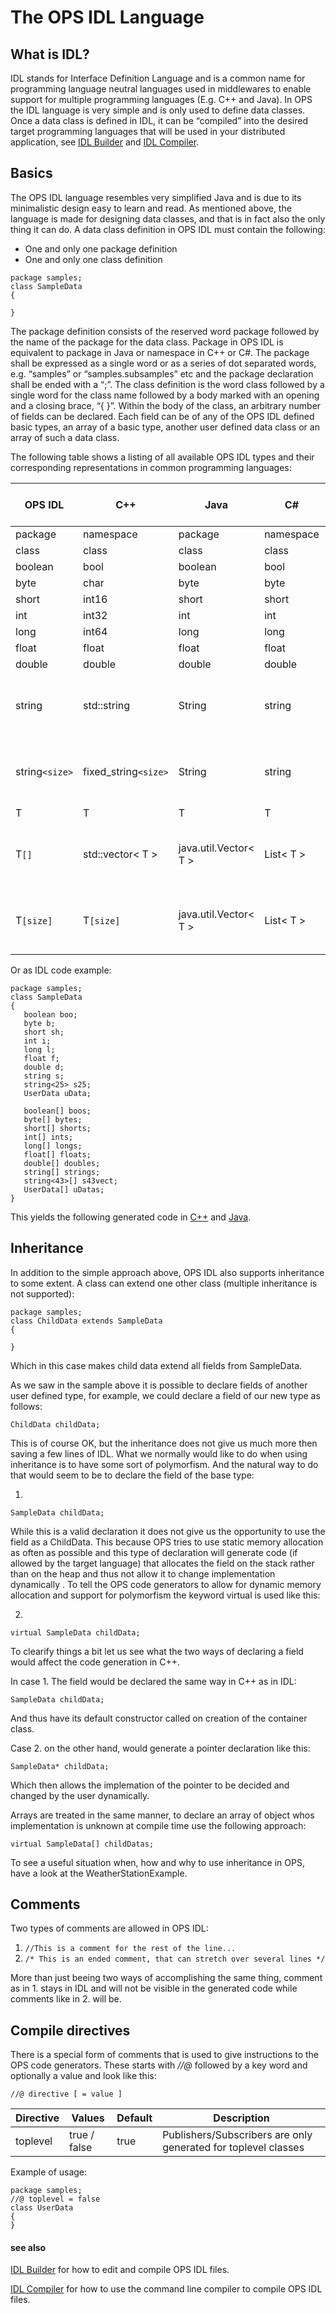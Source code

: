 # The OPS IDL Language #
## What is IDL? ##
IDL stands for Interface Definition Language and is a common name for programming language neutral languages used in middlewares to enable support for multiple programming languages (E.g. C++ and Java). In OPS the IDL language is very simple and is only used to define data classes. Once a data class is defined in IDL, it can be “compiled” into the desired target programming languages that will be used in your distributed application, see [IDL Builder](IDLCompilerTutorial.md) and [IDL Compiler](IDLCommandlineCompiler.md).

## Basics ##
The OPS IDL language resembles very simplified Java and is due to its minimalistic design easy to learn and read. As mentioned above, the language is made for designing data classes, and that is in fact also the only thing it can do. A data class definition in OPS IDL must contain the following:

  * One and only one package definition
  * One and only one class definition

```
package samples;
class SampleData
{

}
```

The package definition consists of the reserved word package followed by the name of the package for the data class. Package in OPS IDL is equivalent to package in Java or namespace in C++ or C#. The package shall be expressed as a single word or as a series of dot separated words, e.g. “samples” or “samples.subsamples” etc and the package declaration shall be ended with a “;”.
The class definition is the word class followed by a single word for the class name followed by a body marked with an opening and a closing brace, “{     }”. Within the body of the class, an arbitrary number of fields can be declared. Each field can be of any of the OPS IDL defined basic types, an array of a basic type, another user defined data class or an array of such a data class.

The following table shows a listing of all available OPS IDL types and their corresponding  representations in common programming languages:

| OPS IDL | C++ | Java | C#  | Delphi | Serialized on the network |
| ------- | --- | ---- | --- | ------ | ------------------------- |
| package | namespace | package | namespace | Unit | -          |
| class   | class | class | class | Class | -                    |
| boolean | bool | boolean | bool | Boolean | 1 byte                   |
| byte    | char | byte | byte | Byte | 1  byte                  |
| short   | int16 | short | short | Int16 | 2 bytes                  |
| int     | int32 | int | int | Int32 | 4 bytes                  |
| long    | int64 | long| long | Int64 | 8 bytes                  |
| float   | float | float| float | Single | 4 byte                   |
| double  | double | double | double | Double | 8 bytes                  |
| string  | std::string | String | string | AnsiString | 4 bytes (size) + 1 byte per character (8-bit) |
| string`<size>` | fixed_string`<size>` | String | string | AnsiString | 4 bytes (size) + 1 byte per character (8-bit) |
| T       | T  | T  | T | T | sizeof( T )              |
| T`[]` | std::vector< T > | java.util.Vector< T > | List< T > | array of T | 4 bytes (size) + sizeof( T ) per element |
| T`[size]` | T`[size]` | java.util.Vector< T > | List< T > | array`[0..size-1]` of T | 4 bytes (size) + sizeof( T ) per element |

Or as IDL code example:

```
package samples;
class SampleData
{
   boolean boo;
   byte b;
   short sh;
   int i;
   long l;
   float f;
   double d;
   string s;
   string<25> s25;
   UserData uData;

   boolean[] boos;
   byte[] bytes;
   short[] shorts;
   int[] ints;
   long[] longs;
   float[] floats;
   double[] doubles;
   string[] strings;
   string<43>[] s43vect;
   UserData[] uDatas;
}
```

This yields the following generated code in [C++](SampleDataCpp.md) and [Java](SampleDataJava.md).

## Inheritance ##

In addition to the simple approach above, OPS IDL also supports inheritance to some extent. A class can extend one other class (multiple inheritance is not supported):

```
package samples;
class ChildData extends SampleData
{

}
```

Which in this case makes child data extend all fields from SampleData.

As we saw in the sample above it is possible to declare fields of another user defined type, for example, we could declare a field of our new type as follows:

`ChildData childData;`

This is of course OK, but the inheritance does not give us much more then saving a few lines of IDL.
What we normally would like to do when using inheritance is to have some sort of polymorfism. And the natural way to do that would seem to be to declare the field of the base type:

1.
`SampleData childData;`

While this is a valid declaration it does not give us the opportunity to use the field as  a ChildData. This because OPS tries to use static memory allocation as often as possible and this type of declaration will generate code (if allowed by the target language) that allocates the field on the stack rather than on the heap and thus not allow it to change implementation dynamically .
To tell the OPS code generators to allow for dynamic memory allocation and support for polymorfism the keyword virtual is used like this:

2.
`virtual SampleData childData;`

To clearify things a bit let us see what the two ways of declaring a field would affect the code generation in C++.

In case 1. The field would be declared the same way in C++ as in IDL:

`SampleData childData;`

And thus have its default constructor called on creation of the container class.

Case 2. on the other hand, would generate a pointer declaration like this:

`SampleData* childData;`

Which then allows the implemation of the pointer to be decided and changed by the user dynamically.

Arrays are treated in the same manner, to declare an array of object whos implementation is unknown at compile time use the following approach:

`virtual SampleData[] childDatas;`

To see a useful situation when, how and why to use inheritance in OPS, have a look at the WeatherStationExample.

## Comments ##

Two types of comments are allowed in OPS IDL:

1. `//This is a comment for the rest of the line...`
2. `/* This is an ended comment, that can stretch over several lines */`

More than just beeing two ways of accomplishing the same thing, comment as in 1. stays in IDL and will not be visible in the generated code while comments like in 2. will be.

## Compile directives ##

There is a special form of comments that is used to give instructions to the OPS code generators. These starts with *//@* followed by a key word and optionally a value and look like this:  

`//@ directive [ = value ]`

| Directive | Values | Default | Description |
|-----------|--------|---------|-------------|
| toplevel  | true / false | true | Publishers/Subscribers are only generated for toplevel classes |

Example of usage:

```
package samples;
//@ toplevel = false
class UserData
{
}
```

#### see also ####
[IDL Builder](IDLCompilerTutorial.md) for how to edit and compile OPS IDL files.

[IDL Compiler](IDLCommandlineCompiler.md) for how to use the command line compiler to compile OPS IDL files.
